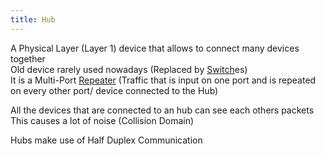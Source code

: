 ```yaml
---
title: Hub
---
```


A Physical Layer (Layer 1) device that allows to connect many devices together  
Old device rarely used nowadays (Replaced by [Switch](Switch.md)es)  
It is a Multi-Port [Repeater](Repeater.md) (Traffic that is input on one port and is repeated on every other port/ device connected to the Hub)

All the devices that are connected to an hub can see each others packets  
This causes a lot of noise (Collision Domain)

Hubs make use of Half Duplex Communication